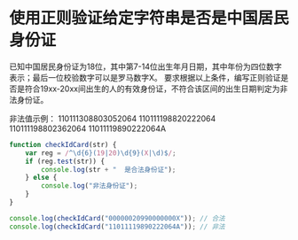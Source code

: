 # 使用正则验证给定字符串是否是中国居民身份证

已知中国居民身份证为18位，其中第7-14位出生年月日期，其中年份为四位数字表示；最后一位校验数字可以是罗马数字X。
要求根据以上条件，编写正则验证是否是符合19xx-20xx间出生的人的有效身份证，不符合该区间的出生日期判定为非法身份证。

非法值示例：
    110111308803052064
    110111198820222064
    110111198802362064
    11011119890222064A

```js
function checkIdCard(str) {
    var reg = /^\d{6}(19|20)\d{9}(X|\d)$/;
    if (reg.test(str)) {
        console.log(str + "  是合法身份证");
    } else {
        console.log("非法身份证");
    }
}

console.log(checkIdCard("00000020990000000X")); // 合法
console.log(checkIdCard("11011119890222064A")); // 非法
```
